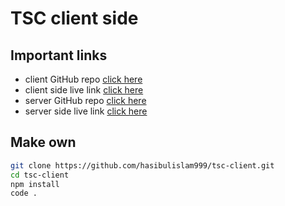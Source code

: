 # TSC client side

## Important links
* client GitHub repo [click here](https://github.com/hasibulislam999/tsc-client)
* client side live link [click here](https://tsc-client-coral.vercel.app/)
* server GitHub repo [click here](https://github.com/hasibulislam999/tsc-server)
* server side live link [click here](https://tsc-teacher-student-center.herokuapp.com/)

## Make own
```bash
git clone https://github.com/hasibulislam999/tsc-client.git
cd tsc-client
npm install
code .
```